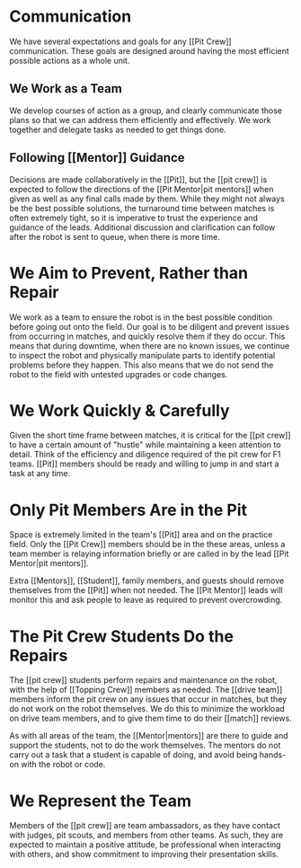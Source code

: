 # Communication

We have several expectations and goals for any [[Pit Crew]] communication. These goals are designed around having the most efficient possible actions as a whole unit.

## We Work as a Team

We develop courses of action as a group, and clearly communicate those plans so that we can address them efficiently and effectively.  We work together and delegate tasks as needed to get things done.

## Following [[Mentor]] Guidance

Decisions are made collaboratively in the [[Pit]], but the [[pit crew]] is expected to follow the directions of the [[Pit Mentor|pit mentors]] when given as well as any final calls made by them.  While they might not always be the best possible solutions, the turnaround time between matches is often extremely tight, so it is imperative to trust the experience and guidance of the leads.  Additional discussion and clarification can follow after the robot is sent to queue, when there is more time.

# We Aim to Prevent, Rather than Repair

We work as a team to ensure the robot is in the best possible condition before going out onto the field.  Our goal is to be diligent and prevent issues from occurring in matches, and quickly resolve them if they do occur.  This means that during downtime, when there are no known issues, we continue to inspect the robot and physically manipulate parts to identify potential problems before they happen.  This also means that we do not send the robot to the field with untested upgrades or code changes.

# We Work Quickly & Carefully

Given the short time frame between matches, it is critical for the [[pit crew]] to have a certain amount of "hustle" while maintaining a keen attention to detail.  Think of the efficiency and diligence required of the pit crew for F1 teams. [[Pit]] members should be ready and willing to jump in and start a task at any time.

# Only Pit Members Are in the Pit

Space is extremely limited in the team's [[Pit]] area and on the practice field. Only the [[Pit Crew]] members should be in the these areas, unless a team member is relaying information briefly or are called in by the lead [[Pit Mentor|pit mentors]].

Extra [[Mentors]], [[Student]], family members, and guests should remove themselves from the [[Pit]] when not needed. The [[Pit Mentor]] leads will monitor this and ask people to leave as required to prevent overcrowding.

# The Pit Crew Students Do the Repairs

The [[pit crew]] students perform repairs and maintenance on the robot, with the help of [[Topping Crew]] members as needed.  The [[drive team]] members inform the pit crew on any issues that occur in matches, but they do not work on the robot themselves.  We do this to minimize the workload on drive team members, and to give them time to do their [[match]] reviews.

As with all areas of the team, the [[Mentor|mentors]] are there to guide and support the students, not to do the work themselves.  The mentors do not carry out a task that a student is capable of doing, and avoid being hands-on with the robot or code.

# We Represent the Team

Members of the [[pit crew]] are team ambassadors, as they have contact with judges, pit scouts, and members from other teams.  As such, they are expected to maintain a positive attitude, be professional when interacting with others, and show commitment to improving their presentation skills.